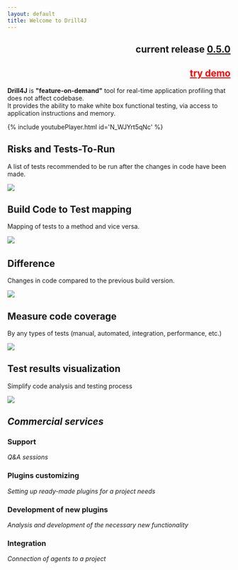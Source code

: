 ```yaml
---
layout: default
title: Welcome to Drill4J 
---
```



<div align="right"><h2 id="current-release-050">current release <a href="/2020/04/07/release-0.5.0.html">0.5.0</a></h2></div>
<div align="right"><h2><a style="color:red;" href="/try-demo/">try demo</a></h2></div>

**Drill4J** is **"feature-on-demand"** tool for real-time application profiling that does not affect codebase.  
It provides the ability to make white box functional testing, via access to application instructions and memory.

{% include youtubePlayer.html id='N_WJYrt5qNc' %}  

## Risks and Tests-To-Run
A list of tests recommended to be run after the changes in code have been made.


<a href="/assets/img/main_page/4.png" title="click here to see the full sized image and back to return"><img src="/assets/img/main_page/4.png"></a>

## Build Code to Test mapping
Mapping of tests to a method and vice versa.
 
 ​
<a href="/assets/img/main_page/5.png" title="click here to see the full sized image and back to return"><img src="/assets/img/main_page/5.png"></a>


## Difference
Changes in code compared to the previous build version.


<a href="/assets/img/main_page/2.png" title="click here to see the full sized image and back to return"><img src="/assets/img/main_page/2.png"></a>


## Measure code coverage 
By any types of tests (manual, automated, integration, performance, etc.)​


<a href="/assets/img/main_page/1.png" title="click here to see the full sized image and back to return"><img src="/assets/img/main_page/1.png"></a>


## Test results visualization
Simplify code analysis and testing process


<a href="/assets/img/main_page/6.png" title="click here to see the full sized image and back to return"><img src="/assets/img/main_page/6.png"></a>


## _Commercial services_

### Support 

*Q&A sessions*

### Plugins customizing

*Setting up ready-made plugins for a project needs*

### Development of new plugins	

*Analysis and development of the necessary new functionality* 

### Integration 	

*Connection of agents to a project*

